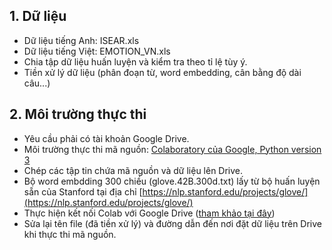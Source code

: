 ## 1. Dữ liệu
- Dữ liệu tiếng Anh: ISEAR.xls
- Dữ liệu tiếng Việt: EMOTION_VN.xls
- Chia tập dữ liệu huấn luyện và kiểm tra theo tỉ lệ tùy ý.
- Tiền xử lý dữ liệu (phân đoạn từ, word embedding, cân bằng độ dài câu...)

## 2. Môi trường thực thi
- Yêu cầu phải có tài khoản Google Drive.
- Môi trường thực thi mã nguồn: [Colaboratory của Google, Python version 3](https://colab.research.google.com/notebook#create=true&language=python3)
- Chép các tập tin chứa mã nguồn và dữ liệu lên Drive.
- Bộ word embdding 300 chiều (glove.42B.300d.txt) lấy từ bộ huấn luyện sẵn của Stanford tại địa chỉ [https://nlp.stanford.edu/projects/glove/](https://nlp.stanford.edu/projects/glove/)
- Thực hiện kết nối Colab với Google Drive
([tham khảo tại đây](https://forum.machinelearningcoban.com/t/su-dung-google-colab-voi-tesla-k80-gpu-mien-phi/2275))
- Sửa lại tên file (đã tiền xử lý) và đường dẫn đến nơi đặt dữ liệu trên Drive khi thực thi mã nguồn.
